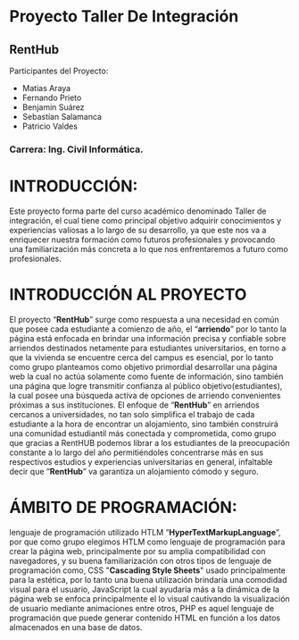 # Proyecto Taller De Integración
## RentHub
Participantes del Proyecto: 
+ Matias Araya 
+ Fernando Prieto
+ Benjamin Suárez
+ Sebastían Salamanca
+ Patricio Valdes 
### Carrera: Ing. Civil Informática.

# INTRODUCCIÓN:
Este proyecto forma parte del curso académico denominado Taller de integración, el cual
tiene como principal objetivo adquirir conocimientos y experiencias valiosas a lo largo de su
desarrollo, ya que este nos va a enriquecer nuestra formación como futuros profesionales y
provocando una familiarización más concreta a lo que nos enfrentaremos a futuro como
profesionales.
#
# INTRODUCCIÓN AL PROYECTO
El proyecto “**RentHub**” surge como respuesta a una necesidad en común que posee cada
estudiante a comienzo de año, el “**arriendo**” por lo tanto la página está enfocada en brindar
una información precisa y confiable sobre arriendos destinados netamente para estudiantes
universitarios, en torno a que la vivienda se encuentre cerca del campus es esencial, por lo
tanto como grupo planteamos como objetivo primordial desarrollar una página web la cual
no actúa solamente como fuente de información, sino también una página que logre
transmitir confianza al público objetivo(estudiantes), la cual posee una búsqueda activa de
opciones de arriendo convenientes próximas a sus instituciones.
El enfoque de “**RentHub**” en arriendos cercanos a universidades, no tan solo simplifica el
trabajo de cada estudiante a la hora de encontrar un alojamiento, sino también construirá
una comunidad estudiantil más conectada y comprometida, como grupo que gracias a
RentHUB podemos librar a los estudiantes de la preocupación constante a lo largo del año
permitiéndoles concentrarse más en sus respectivos estudios y experiencias universitarias en
general, infaltable decir que “**RentHub**” va garantiza un alojamiento cómodo y seguro.
#
# ÁMBITO DE PROGRAMACIÓN:
lenguaje de programación utilizado HTLM “**HyperTextMarkupLanguage**”, por que como
grupo elegimos HTLM como lenguaje de programación para crear la página web,
principalmente por su amplia compatibilidad con navegadores, y su buena familiarización
con otros tipos de lenguaje de programación como, CSS "**Cascading Style Sheets**" usado
principalmente para la estética, por lo tanto una buena utilización brindaría una comodidad
visual para el usuario, JavaScript la cual ayudaría más a la dinámica de la página web se
enfoca principalmente el lo visual cautivando la visualización de usuario mediante
animaciones entre otros, PHP es aquel lenguaje de programación que puede generar
contenido HTML en función a los datos almacenados en una base de datos.
